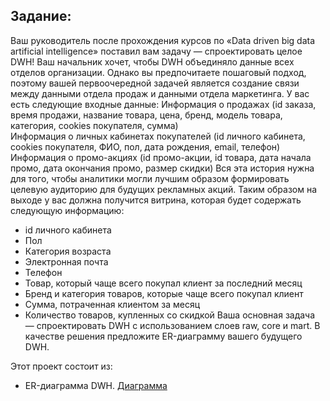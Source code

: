 ## Задание:
Ваш руководитель  после прохождения курсов по «Data driven big data artificial intelligence» поставил вам задачу — спроектировать целое DWH! 
Ваш начальник хочет, чтобы DWH объединяло данные всех отделов организации. Однако вы предпочитаете пошаговый подход, поэтому вашей первоочередной задачей является создание связи между данными отдела продаж и данными отдела маркетинга.
У вас есть следующие входные данные:
Информация о продажах (id заказа, время продажи, название товара, цена, бренд, модель товара, категория, cookies покупателя, сумма)						
Информация о личных кабинетах покупателей (id личного кабинета, cookies покупателя, ФИО, пол, дата рождения, email, телефон)
Информация о промо-акциях (id промо-акции, id товара, дата начала промо, дата окончания промо, размер скидки)
Вся эта история нужна для того, чтобы аналитики могли лучшим образом формировать целевую аудиторию для будущих рекламных акций. Таким образом на выходе у вас должна получится витрина, которая будет содержать следующую информацию: 
 - id личного кабинета
 - Пол
 - Категория возраста
 - Электронная почта
 - Телефон
 - Товар, который чаще всего покупал клиент за последний месяц
 - Бренд и категория товаров, которые чаще всего покупал клиент
 - Сумма, потраченная клиентом за месяц
 - Количество товаров, купленных со скидкой
Ваша основная задача — спроектировать DWH с использованием слоев raw, core и mart. В качестве решения предложите ER-диаграмму вашего будущего DWH.

Этот проект состоит из:
 - ER-диаграмма DWH.
	[Диаграмма](diagram.jpg)